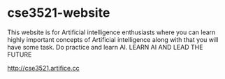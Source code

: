 cse3521-website
===============
This website is for Artificial intelligence enthusiasts where you can learn highly important concepts of Artificial intelligence along with that you will have some task. Do practice and learn AI. LEARN AI AND LEAD THE FUTURE

http://cse3521.artifice.cc
